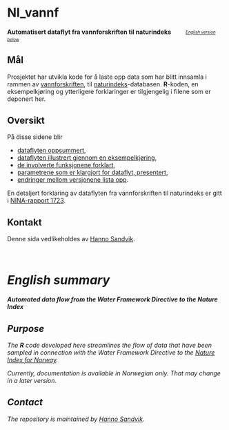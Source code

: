 # NI_vannf
**Automatisert dataflyt fra vannforskriften til naturindeks** &nbsp;&nbsp; <sub> &nbsp;&nbsp; <sup> &nbsp;&nbsp; _[English version below](#english-summary)_ <sup> <sub>

## Mål
Prosjektet har utvikla kode for å laste opp data som har blitt innsamla i rammen av [vannforskriften](https://lovdata.no/dokument/SF/forskrift/2006-12-15-1446), til [naturindeks](https://www.naturindeks.no/)-databasen. 
**R**-koden, en eksempelkjøring og ytterligere forklaringer er tilgjengelig i filene som er deponert her.

## Oversikt
På disse sidene blir

- [dataflyten oppsummert](forklar/dataflyt.md),
- [dataflyten illustrert gjennom en eksempelkjøring](vfNIdemo.md),
- [de involverte funksjonene forklart](forklar/funksjon.md),
- [parametrene som er klargjort for dataflyt, presentert](forklar/param.md),
- [endringer mellom versjonene lista opp](forklar/versjon.md).

En detaljert forklaring av dataflyten fra vannforskriften til naturindeks er gitt i [NINA-rapport 1723](http://hdl.handle.net/11250/2631056). 

## Kontakt
Denne sida vedlikeholdes av [Hanno Sandvik](mailto:hanno.sandvik@nina.no).

&nbsp;

# _English summary_
_**Automated data flow from the Water Framework Directive to the Nature Index**_

## _Purpose_
_The **R** code developed here streamlines the flow of data that have been sampled in connection with the Water Framework Directive to the [Nature Index for Norway](https://www.naturindeks.no/)._

_Currently, documentation is available in Norwegian only.
That may change in a later version._

## _Contact_
_The repository is maintained by [Hanno Sandvik](mailto:hanno.sandvik@nina.no)._


